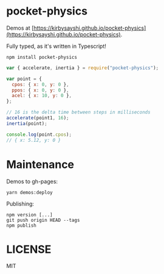 # pocket-physics

Demos at [https://kirbysayshi.github.io/pocket-physics](https://kirbysayshi.github.io/pocket-physics).

Fully typed, as it's written in Typescript!

```
npm install pocket-physics
```

```js
var { accelerate, inertia } = require("pocket-physics");

var point = {
  cpos: { x: 0, y: 0 },
  ppos: { x: 0, y: 0 },
  acel: { x: 10, y: 0 },
};

// 16 is the delta time between steps in milliseconds
accelerate(point1, 16);
inertia(point);

console.log(point.cpos);
// { x: 5.12, y: 0 }
```

# Maintenance

Demos to gh-pages:

```
yarn demos:deploy
```

Publishing:

```
npm version [...]
git push origin HEAD --tags
npm publish
```

# LICENSE

MIT

